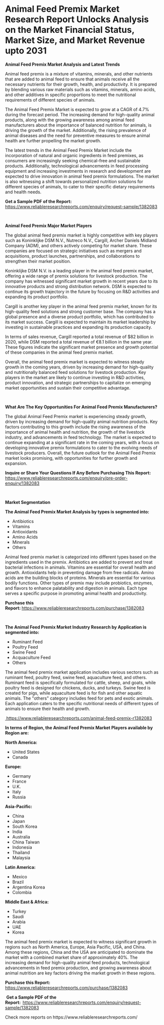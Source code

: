 <p><h1>Animal Feed Premix Market Research Report Unlocks Analysis on the Market Financial Status, Market Size, and Market Revenue upto 2031</h1></p><p><strong>Animal Feed Premix Market Analysis and Latest Trends</strong></p>
<p><p>Animal feed premix is a mixture of vitamins, minerals, and other nutrients that are added to animal feed to ensure that animals receive all the necessary nutrients for their growth, health, and productivity. It is prepared by blending various raw materials such as vitamins, minerals, amino acids, and other additives in specific proportions to meet the nutritional requirements of different species of animals.</p><p>The Animal Feed Premix Market is expected to grow at a CAGR of 4.7% during the forecast period. The increasing demand for high-quality animal products, along with the growing awareness among animal feed manufacturers about the importance of balanced nutrition for animals, is driving the growth of the market. Additionally, the rising prevalence of animal diseases and the need for preventive measures to ensure animal health are further propelling the market growth.</p><p>The latest trends in the Animal Feed Premix Market include the incorporation of natural and organic ingredients in feed premixes, as consumers are increasingly seeking chemical-free and sustainable products. Additionally, technological advancements in feed processing equipment and increasing investments in research and development are expected to drive innovation in animal feed premix formulations. The market is also witnessing a shift towards personalized nutrition solutions for different species of animals, to cater to their specific dietary requirements and health needs.</p></p>
<p><strong>Get a Sample PDF of the Report:&nbsp;</strong> <a href="https://www.reliableresearchreports.com/enquiry/request-sample/1382083">https://www.reliableresearchreports.com/enquiry/request-sample/1382083</a></p>
<p>&nbsp;</p>
<p><strong>Animal Feed Premix Major Market Players</strong></p>
<p><p>The global animal feed premix market is highly competitive with key players such as Koninklijke DSM N.V., Nutreco N.V., Cargill, Archer Daniels Midland Company (ADM), and others actively competing for market share. These companies are focused on strategic initiatives such as mergers and acquisitions, product launches, partnerships, and collaborations to strengthen their market position.</p><p>Koninklijke DSM N.V. is a leading player in the animal feed premix market, offering a wide range of premix solutions for livestock production. The company has witnessed significant market growth in recent years due to its innovative products and strong distribution network. DSM is expected to continue its growth trajectory in the future by focusing on R&D activities and expanding its product portfolio.</p><p>Cargill is another key player in the animal feed premix market, known for its high-quality feed solutions and strong customer base. The company has a global presence and a diverse product portfolio, which has contributed to its market success. Cargill is expected to maintain its market leadership by investing in sustainable practices and expanding its production capacity.</p><p>In terms of sales revenue, Cargill reported a total revenue of $82 billion in 2020, while DSM reported a total revenue of €8.1 billion in the same year. These figures indicate the significant market presence and growth potential of these companies in the animal feed premix market.</p><p>Overall, the animal feed premix market is expected to witness steady growth in the coming years, driven by increasing demand for high-quality and nutritionally balanced feed solutions for livestock production. Key players in the market are likely to continue investing in R&D activities, product innovation, and strategic partnerships to capitalize on emerging market opportunities and sustain their competitive advantage.</p></p>
<p>&nbsp;</p>
<p><strong>What Are The Key Opportunities For Animal Feed Premix Manufacturers?</strong></p>
<p><p>The global Animal Feed Premix market is experiencing steady growth, driven by increasing demand for high-quality animal nutrition products. Key factors contributing to this growth include the rising awareness of the importance of animal health and nutrition, the growth of the livestock industry, and advancements in feed technology. The market is expected to continue expanding at a significant rate in the coming years, with a focus on developing innovative premix formulations to cater to the evolving needs of livestock producers. Overall, the future outlook for the Animal Feed Premix market looks promising, with opportunities for further growth and expansion.</p></p>
<p><strong>Inquire or Share Your Questions If Any Before Purchasing This Report:</strong> <a href="https://www.reliableresearchreports.com/enquiry/pre-order-enquiry/1382083">https://www.reliableresearchreports.com/enquiry/pre-order-enquiry/1382083</a></p>
<p>&nbsp;</p>
<p><strong>Market Segmentation</strong></p>
<p><strong>The Animal Feed Premix Market Analysis by types is segmented into:</strong></p>
<p><ul><li>Antibiotics</li><li>Vitamins</li><li>Antioxidants</li><li>Amino Acids</li><li>Minerals</li><li>Others</li></ul></p>
<p><p>Animal feed premix market is categorized into different types based on the ingredients used in the premix. Antibiotics are added to prevent and treat bacterial infections in animals. Vitamins are essential for overall health and growth. Antioxidants help in preventing damage from free radicals. Amino acids are the building blocks of proteins. Minerals are essential for various bodily functions. Other types of premix may include probiotics, enzymes, and flavors to enhance palatability and digestion in animals. Each type serves a specific purpose in promoting animal health and productivity.</p></p>
<p><strong>Purchase this Report:&nbsp;</strong><a href="https://www.reliableresearchreports.com/purchase/1382083">https://www.reliableresearchreports.com/purchase/1382083</a></p>
<p>&nbsp;</p>
<p><strong>The Animal Feed Premix Market Industry Research by Application is segmented into:</strong></p>
<p><ul><li>Ruminant Feed</li><li>Poultry Feed</li><li>Swine Feed</li><li>Acquaculture Feed</li><li>Others</li></ul></p>
<p><p>The animal feed premix market application includes various sectors such as ruminant feed, poultry feed, swine feed, aquaculture feed, and others. Ruminant feed is specifically formulated for cattle, sheep, and goats, while poultry feed is designed for chickens, ducks, and turkeys. Swine feed is created for pigs, while aquaculture feed is for fish and other aquatic animals. The "others" category includes feed for pets and exotic animals. Each application caters to the specific nutritional needs of different types of animals to ensure their health and growth.</p></p>
<p><a href="https://www.reliableresearchreports.com/animal-feed-premix-r1382083">&nbsp;https://www.reliableresearchreports.com/animal-feed-premix-r1382083</a></p>
<p><strong>In terms of Region, the Animal Feed Premix Market Players available by Region are:</strong></p>
<p>
    <p> <strong> North America: </strong>
        <ul>
            <li>United States</li>
            <li>Canada</li>
        </ul>
        </p> 
    <p> <strong> Europe: </strong>
        <ul>
            <li>Germany</li>
            <li>France</li>
            <li>U.K.</li>
            <li>Italy</li>
            <li>Russia</li>
        </ul>
        </p> 
    <p> <strong> Asia-Pacific: </strong>
        <ul>
            <li>China</li>
            <li>Japan</li>
            <li>South Korea</li>
            <li>India</li>
            <li>Australia</li>
            <li>China Taiwan</li>
            <li>Indonesia</li>
            <li>Thailand</li>
            <li>Malaysia</li>
        </ul>
        </p> 
    <p> <strong> Latin America: </strong>
        <ul>
            <li>Mexico</li>
            <li>Brazil</li>
            <li>Argentina Korea</li>
            <li>Colombia</li>
        </ul>
        </p> 
    <p> <strong> Middle East & Africa: </strong>
        <ul>
            <li>Turkey</li>
            <li>Saudi</li>
            <li>Arabia</li>
            <li>UAE</li>
            <li>Korea</li>
        </ul>
    </p>
    </p>
<p><p>The animal feed premix market is expected to witness significant growth in regions such as North America, Europe, Asia Pacific, USA, and China. Among these regions, China and the USA are anticipated to dominate the market with a combined market share of approximately 40%. The increasing demand for high-quality animal feed products, technological advancements in feed premix production, and growing awareness about animal nutrition are key factors driving the market growth in these regions.</p></p>
<p><strong>Purchase this Report: </strong><a href="https://www.reliableresearchreports.com/purchase/1382083">https://www.reliableresearchreports.com/purchase/1382083</a></p>
<p>&nbsp;<strong>Get a Sample PDF of the Report:&nbsp;&nbsp;</strong><a href="https://www.reliableresearchreports.com/enquiry/request-sample/1382083">https://www.reliableresearchreports.com/enquiry/request-sample/1382083</a></p>
<p><strong></strong></p>
<p>Check more reports on https://www.reliableresearchreports.com/</p>